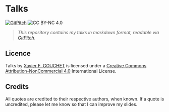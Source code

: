 # Talks

[![GitPitch](https://gitpitch.com/assets/badge.svg)](https://gitpitch.com/xgouchet/Talks/master?grs=github&t=white) 
![CC BY-NC 4.0](https://i.creativecommons.org/l/by-nc/4.0/80x15.png) 

> _This repository contains my talks in markdown format, readable via [GitPitch](https://gitpitch.com/xgouchet/Talks/AutoMergeTool)._

## Licence

Talks by [Xavier F. GOUCHET](https://github.com/xgouchet) is licensed under a [Creative Commons Attribution-NonCommercial 4.0](https://creativecommons.org/licenses/by-nc/4.0/) International License. 

## Credits

All quotes are credited to their respective authors, when known. If a quote is uncredited, please let me know so that I can improve my slides. 
